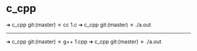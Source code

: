# c_cpp

➜  c_cpp git:(master) ✗ cc 1.c
➜  c_cpp git:(master) ✗ ./a.out

-------------------------------------

➜  c_cpp git:(master) ✗ g++ 1.cpp
➜  c_cpp git:(master) ✗ ./a.out  




